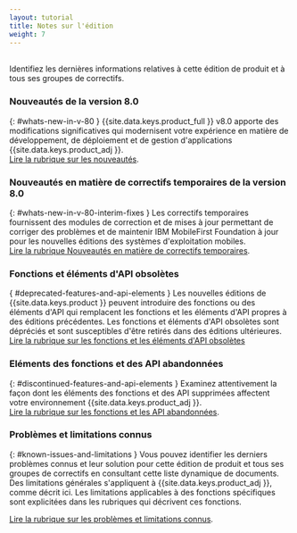 ```yaml
---
layout: tutorial
title: Notes sur l'édition
weight: 7
---
```

<!-- NLS_CHARSET=UTF-8 -->
<br/>
Identifiez les dernières informations relatives à cette édition de produit et à tous ses groupes de correctifs.

### Nouveautés de la version 8.0
{: #whats-new-in-v-80 }
{{site.data.keys.product_full }} v8.0 apporte des modifications significatives qui modernisent votre expérience en matière de développement, de déploiement et de gestion d'applications {{site.data.keys.product_adj }}.  
[Lire la rubrique sur les nouveautés](whats-new/).

### Nouveautés en matière de correctifs temporaires de la version 8.0
{: #whats-new-in-v-80-interim-fixes }
Les correctifs temporaires fournissent des modules de correction et de mises à jour permettant de corriger des problèmes et de maintenir IBM MobileFirst Foundation à jour pour les nouvelles éditions des systèmes d'exploitation mobiles.  
[Lire la rubrique Nouveautés en matière de correctifs temporaires](interim-fixes).

### Fonctions et éléments d'API obsolètes
{ #deprecated-features-and-api-elements }
Les nouvelles éditions de {{site.data.keys.product }} peuvent introduire des fonctions ou des éléments d'API qui remplacent les fonctions et les éléments d'API propres à des éditions précédentes. Les fonctions et éléments d'API obsolètes sont dépréciés et sont susceptibles d'être retirés dans des éditions ultérieures.  
[Lire la rubrique sur les fonctions et les éléments d'API obsolètes](deprecated-discontinued)

### Eléments des fonctions et des API abandonnées
{: #discontinued-features-and-api-elements }
Examinez attentivement la façon dont les éléments des fonctions et des API supprimées affectent votre environnement {{site.data.keys.product_adj }}.  
[Lire la rubrique sur les fonctions et les API abandonnées](deprecated-discontinued).

### Problèmes et limitations connus
{: #known-issues-and-limitations }
Vous pouvez identifier les derniers problèmes connus et leur solution pour cette édition de produit et tous ses groupes de correctifs en
consultant cette liste dynamique de documents.  
Des limitations générales s'appliquent à {{site.data.keys.product_adj }}, comme décrit ici. Les limitations applicables à des fonctions spécifiques sont explicitées dans les rubriques qui décrivent ces fonctions.  

[Lire la rubrique sur les problèmes et limitations connus](known-issues-limitations).

